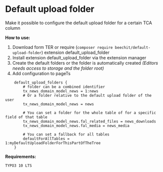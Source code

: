 Default upload folder
=====================

Make it possible to configure the default upload folder for a certain TCA column

**How to use:**

1. Download form TER or require (`composer require beechit/default-upload-folder`) extension default_upload_folder
2. Install extension default_upload_folder via the extension manager
3. Create the default folders or the folder is automatically created *(Editors needs access to storage and the folder root)*
4. Add configuration to pageTs

```
    default_upload_folders {
        # folder can be a combined identifier
        tx_news_domain_model_news = 1:news
        # Or a folder relative to the default upload folder of the user
        tx_news_domain_model_news = news

        # You can set a folder for the whole table of for a specific field of that table
        tx_news_domain_model_news.fal_related_files = news_downloads
        tx_news_domain_model_news.fal_media = news_media

        # You can set a fallback for all tables
        defaultForAllTables = 1:myDefaultUploadFolderForThisPartOfTheTree
    }
```

**Requirements:**

    TYPO3 10 LTS
